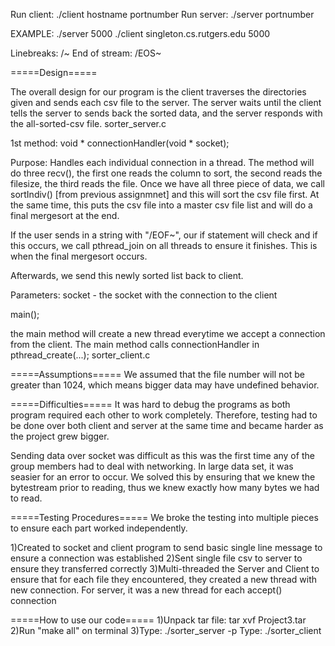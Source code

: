 

Run client: ./client hostname portnumber Run server: ./server portnumber

EXAMPLE: ./server 5000 ./client singleton.cs.rutgers.edu 5000

Linebreaks: /~ End of stream: /EOS~

=====Design===== 

The overall design for our program is the client traverses the directories given and sends each csv file to the server. The server waits until the client tells the server to sends back the sorted data, and the server responds with the all-sorted-csv file.
sorter_server.c

1st method: void * connectionHandler(void * socket);

Purpose: Handles each individual connection in a thread. The method will do three recv(), the first one reads the column to sort, the second reads the filesize, the third reads the file. Once we have all three piece of data, we call sortIndiv() [from previous assignmnet] and this will sort the csv file first. At the same time, this puts the csv file into a master csv file list and will do a final mergesort at the end.

If the user sends in a string with "/EOF~", our if statement will check and if this occurs, we call pthread_join on all threads to ensure it finishes. This is when the final mergesort occurs.

Afterwards, we send this newly sorted list back to client.

Parameters: socket - the socket with the connection to the client

main();

the main method will create a new thread everytime we accept a connection from the client. The main method calls connectionHandler in pthread_create(...);
sorter_client.c

=====Assumptions===== 
We assumed that the file number will not be greater than 1024, which means bigger data may have undefined behavior.

=====Difficulties===== 
It was hard to debug the programs as both program required each other to work completely. Therefore, testing had to be done over both client and server at the same time and became harder as the project grew bigger.

Sending data over socket was difficult as this was the first time any of the group members had to deal with networking. In large data set, it was seasier for an error to occur. We solved this by ensuring that we knew the bytestream prior to reading, thus we knew exactly how many bytes we had to read.

=====Testing Procedures===== 
We broke the testing into multiple pieces to ensure each part worked independently.

1)Created to socket and client program to send basic single line message to ensure a connection was established
2)Sent single file csv to server to ensure they transferred correctly
3)Multi-threaded the Server and Client to ensure that for each file they encountered, they created a new thread with new connection. For server, it was a new thread for each accept() connection

=====How to use our code=====
1)Unpack tar file: tar xvf Project3.tar
2)Run "make all" on terminal
3)Type: ./sorter_server -p Type: ./sorter_client


